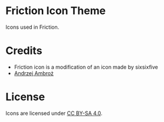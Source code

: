 # Friction Icon Theme

Icons used in Friction.

# Credits

* Friction icon is a modification of an icon made by sixsixfive
* [Andrzej Ambroż](https://devtalk.blender.org/u/jendrzych)

# License

Icons are licensed under [CC BY-SA 4.0](https://creativecommons.org/licenses/by-sa/4.0/).
